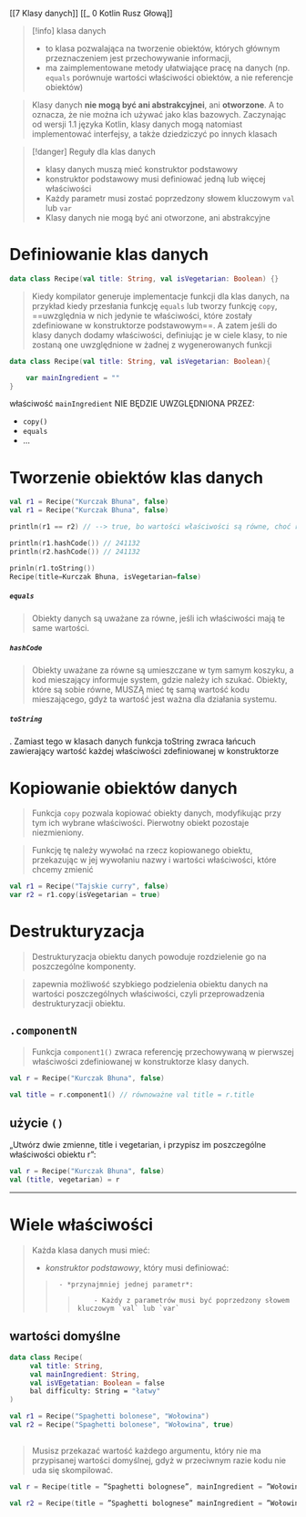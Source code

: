 [[7 Klasy danych]]
[[_ 0 Kotlin Rusz Głową]]

>[!info] klasa danych
>- to klasa pozwalająca na tworzenie obiektów, których głównym przeznaczeniem jest przechowywanie informacji,
>- ma zaimplementowane metody ułatwiające pracę na danych (np. `equals` porównuje wartości właściwości obiektów, a nie referencje obiektów)
>

> Klasy danych **nie mogą być ani abstrakcyjnei**, ani **otworzone**.
>  A to oznacza, że nie można ich używać jako klas bazowych. Zaczynając od wersji 1.1 języka Kotlin, klasy danych mogą natomiast implementować interfejsy, a także dziedziczyć po innych klasach

>[!danger] Reguły dla klas danych
> - klasy danych muszą mieć konstruktor podstawowy
> - konstruktor podstawowy musi definiować jedną lub więcej właściwości
> - Każdy parametr musi zostać poprzedzony słowem kluczowym `val` lub `var`
> - Klasy danych nie mogą być ani otworzone, ani abstrakcyjne


# Definiowanie klas danych
```kotlin
data class Recipe(val title: String, val isVegetarian: Boolean) {}
```

> Kiedy kompilator generuje implementacje funkcji dla klas danych, na przykład kiedy przesłania funkcję `equals` lub tworzy funkcję `copy`, ==uwzględnia w nich jedynie te właściwości, które zostały zdefiniowane w konstruktorze podstawowym==.
>  A zatem jeśli do klasy danych dodamy właściwości, definiując je w ciele klasy, to nie zostaną one uwzględnione w żadnej z wygenerowanych funkcji
```kotlin
data class Recipe(val title: String, val isVegetarian: Boolean){

	var mainIngredient = ""
}
```
właściwość `mainIngredient` NIE BĘDZIE UWZGLĘDNIONA PRZEZ:
- `copy()`
- `equals`
- ...



# Tworzenie obiektów klas danych
```kotlin
val r1 = Recipe("Kurczak Bhuna", false)
val r1 = Recipe("Kurczak Bhuna", false)

println(r1 == r2) // --> true, bo wartości właściwości są równe, choć referencje do obieków są różne

println(r1.hashCode()) // 241132
println(r2.hashCode()) // 241132

prinln(r1.toString())
Recipe(title=Kurczak Bhuna, isVegetarian=false)
```

##### `equals`
> Obiekty danych są uważane za równe, jeśli ich właściwości mają te same wartości.

##### `hashCode`
> Obiekty uważane za równe są umieszczane w tym samym koszyku, a kod mieszający informuje system, gdzie należy ich szukać. Obiekty, które są sobie równe, MUSZĄ mieć tę samą wartość kodu mieszającego, gdyż ta wartość jest ważna dla działania systemu.	

##### `toString`
. Zamiast tego w klasach danych funkcja toString zwraca łańcuch zawierający wartość każdej właściwości zdefiniowanej w konstruktorze

# Kopiowanie obiektów danych

> Funkcja `copy` pozwala kopiować obiekty danych, modyfikując przy tym ich wybrane właściwości. Pierwotny obiekt pozostaje niezmieniony.

> Funkcję tę należy wywołać na rzecz kopiowanego obiektu, przekazując w jej wywołaniu nazwy i wartości właściwości, które chcemy zmienić
```kotlin
val r1 = Recipe("Tajskie curry", false)
var r2 = r1.copy(isVegetarian = true)
```


# Destrukturyzacja

> Destrukturyzacja obiektu danych powoduje rozdzielenie go na poszczególne komponenty.

> zapewnia możliwość szybkiego podzielenia obiektu danych na wartości poszczególnych właściwości, czyli przeprowadzenia destrukturyzacji obiektu.


## `.componentN`
> Funkcja `component1()` zwraca referencję przechowywaną w pierwszej właściwości zdefiniowanej w konstruktorze klasy danych.

```kotlin
val r = Recipe("Kurczak Bhuna", false)

val title = r.component1() // równoważne val title = r.title

```

## użycie `()`
„Utwórz dwie zmienne, title i vegetarian, i przypisz im poszczególne właściwości obiektu r”:
```kotlin
val r = Recipe("Kurczak Bhuna", false)
val (title, vegetarian) = r
```


-------------

# Wiele właściwości

> Każda klasa danych musi mieć:
> 	- *konstruktor podstawowy*,  który musi definiować:
>> 		- *przynajmniej jednej parametr*:
>>>			- Każdy z parametrów musi być poprzedzony słowem kluczowym `val` lub `var`


## wartości domyślne
```kotlin
data class Recipe(
	 val title: String,
	 val mainIngredient: String,
	 val isVEgetatian: Boolean = false
	 bal difficulty: String = "łatwy"
)
```

```kotlin
val r1 = Recipe("Spaghetti bolonese", "Wołowina")
val r2 = Recipe("Spaghetti bolonese", "Wołowina", true)
				

```


> Musisz przekazać wartość każdego argumentu, który nie ma przypisanej wartości domyślnej, gdyż w przeciwnym razie kodu nie uda się skompilować.

```kotlin
val r = Recipe(title = ”Spaghetti bolognese”, mainIngredient = ”Wołowina”)

val r2 = Recipe(title = ”Spaghetti bolognese” mainIngredient = ”Wołowina”, difficulty = ”średnio trudny”)


```











